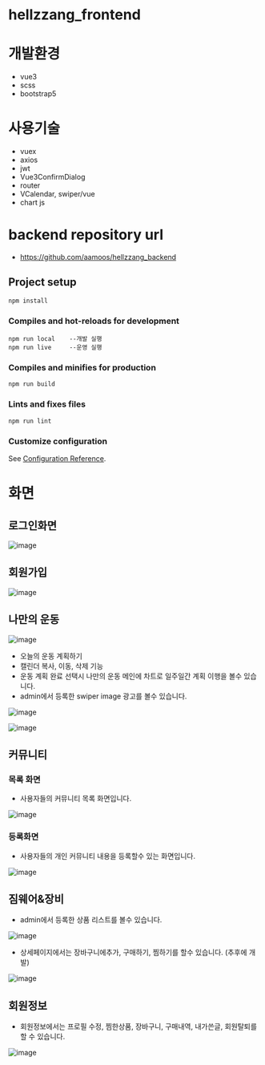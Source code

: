# hellzzang_frontend

# 개발환경
- vue3
- scss
- bootstrap5

# 사용기술
- vuex
- axios
- jwt
- Vue3ConfirmDialog
- router
- VCalendar, swiper/vue
- chart js

# backend repository url
- https://github.com/aamoos/hellzzang_backend

## Project setup
```
npm install
```

### Compiles and hot-reloads for development
```
npm run local    --개발 실행
npm run live     --운영 실행
```

### Compiles and minifies for production
```
npm run build
```

### Lints and fixes files
```
npm run lint
```

### Customize configuration
See [Configuration Reference](https://cli.vuejs.org/config/).

# 화면
## 로그인화면
![image](https://github.com/hhyyyjun/hellzzang_frontend/assets/37327676/a87b50b5-f5f4-4308-ad2b-b5c14eecedec)

## 회원가입
![image](https://github.com/hhyyyjun/hellzzang_frontend/assets/37327676/cbe7a6df-f45e-4ccf-ad90-ae3c7f84e65a)

## 나만의 운동
![image](https://github.com/hhyyyjun/hellzzang_frontend/assets/37327676/c1d53537-4097-4f61-a777-54fad31f0eaf)

- 오늘의 운동 계획하기
- 캘린더 복사, 이동, 삭제 기능
- 운동 계획 완료 선택시 나만의 운동 메인에 차트로 일주일간 계획 이행을 볼수 있습니다.
- admin에서 등록한 swiper image 광고를 볼수 있습니다.

![image](https://github.com/hhyyyjun/hellzzang_frontend/assets/37327676/e3305d7d-ab2c-4e17-ab9e-65a58c943348)

![image](https://github.com/hhyyyjun/hellzzang_frontend/assets/37327676/277d1c46-ac48-4e62-9f70-2f236d5ff785)

## 커뮤니티
### 목록 화면
- 사용자들의 커뮤니티 목록 화면입니다.

![image](https://github.com/hhyyyjun/hellzzang_frontend/assets/37327676/b59dfa76-e01b-4e78-aed8-b5492e208d91)


### 등록화면
- 사용자들의 개인 커뮤니티 내용을 등록할수 있는 화면입니다.

![image](https://github.com/hhyyyjun/hellzzang_frontend/assets/37327676/4fe6ae5d-6ed6-4efb-96d0-a39bc95524b3)



## 짐웨어&장비
- admin에서 등록한 상품 리스트를 볼수 있습니다.

![image](https://github.com/hhyyyjun/hellzzang_frontend/assets/37327676/84a3d096-7a97-4720-aa06-543bf91bc1a0)

- 상세페이지에서는 장바구니에추가, 구매하기, 찜하기를 할수 있습니다. (추후에 개발)

![image](https://github.com/hhyyyjun/hellzzang_frontend/assets/37327676/9a8ee0d1-06c8-4016-993e-f4c35d1aacc2)

## 회원정보
- 회원정보에서는 프로필 수정, 찜한상품, 장바구니, 구매내역, 내가쓴글, 회원탈퇴를 할 수 있습니다.

![image](https://github.com/hhyyyjun/hellzzang_frontend/assets/37327676/f1057da3-08ac-44ec-b301-da616157d17f)






